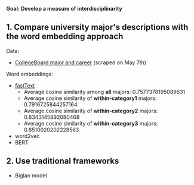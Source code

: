 **Goal: Develop a measure of interdisciplinarity**

## 1. Compare university major's descriptions with the word embedding approach

Data:
* [CollegeBoard major and career](https://bigfuture.collegeboard.org/majors-careers) (scraped on May 7th)

Word embeddings:
* [fastText](https://fasttext.cc/docs/en/support.html)
  - Average cosine similarity among **all** majors: 0.7577378195089631
  - Average cosine similarity of **within-category1** majors: 0.7916725844257164
  - Average cosine similarity of **within-category2** majors: 0.8343145892080468
  - Average cosine similarity of **within-category3** majors: 0.8510020202228563
* word2vec
* BERT

## 2. Use traditional frameworks
* Biglan model
